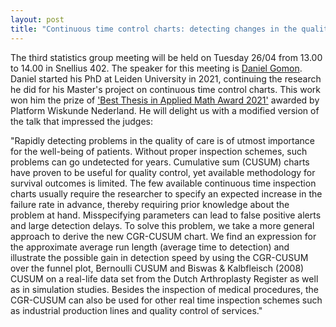 ```yaml
---
layout: post
title: "Continuous time control charts: detecting changes in the quality of care (Daniel Gomon, MSc)"
---
```


The third statistics group meeting will be held on Tuesday 26/04 from 13.00 to 14.00 in Snellius 402.
The speaker for this meeting is <a href="https://www.universiteitleiden.nl/en/staffmembers/daniel-gomon#tab-1" target="_blank">Daniel Gomon</a>.
Daniel started his PhD at Leiden University in 2021, continuing the research he did for his Master's project on continuous time control charts. 
This work won him the prize of <a href="https://platformwiskunde.nl/msc-thesisprijs/" target="_blank">'Best Thesis in Applied Math Award 2021'</a> awarded by Platform Wiskunde Nederland. 
He will delight us with a modified version of the talk that impressed the judges:

"Rapidly detecting problems in the quality of care is of utmost importance for the well-being of patients. Without proper inspection schemes, such problems can go undetected for years. Cumulative sum (CUSUM) charts have proven to be useful for quality control, yet available methodology for survival outcomes is limited. The few available continuous time inspection charts usually require the researcher to specify an expected increase in the failure rate in advance, thereby requiring prior knowledge about the problem at hand.  Misspecifying parameters can lead to false positive alerts and large detection delays. To solve this problem, we take a more general approach to derive the new CGR-CUSUM chart. We find an expression for the approximate average run length (average time to detection) and illustrate the possible gain in detection speed by using the CGR-CUSUM over the funnel plot, Bernoulli CUSUM and Biswas & Kalbfleisch (2008) CUSUM on a real-life data set from the Dutch Arthroplasty Register as well as in simulation studies. Besides the inspection of medical procedures, the CGR-CUSUM can also be used for other real time inspection schemes such as industrial production lines and quality control of services."
